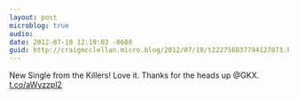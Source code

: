 ```yaml
---
layout: post
microblog: true
audio: 
date: 2012-07-10 12:19:03 -0600
guid: http://craigmcclellan.micro.blog/2012/07/10/t222756837794127873.html
---
```

New Single from the Killers! Love it. Thanks for the heads up @GKX.  [t.co/aWyzzpl2](http://t.co/aWyzzpl2)
